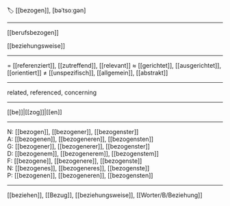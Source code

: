 🏷️ [[bezogen]], [bəˈtsoːɡən]

---
[[berufsbezogen]]

[[beziehungsweise]]

---
= [[referenziert]], [[zutreffend]], [[relevant]]
≈ [[gerichtet]], [[ausgerichtet]], [[orientiert]]
≠ [[unspezifisch]], [[allgemein]], [[abstrakt]]

---
related, referenced, concerning

---
[[be]]|[[zog]]|[[en]]

---
N: [[bezogen]], [[bezogener]], [[bezogenster]]  
A: [[bezogenen]], [[bezogeneren]], [[bezogensten]]  
G: [[bezogener]], [[bezogenerer]], [[bezogenster]]  
D: [[bezogenem]], [[bezogenerem]], [[bezogenstem]]  
F: [[bezogene]], [[bezogenere]], [[bezogenste]]  
N: [[bezogenes]], [[bezogeneres]], [[bezogenste]]  
P: [[bezogenen]], [[bezogeneren]], [[bezogensten]]  

---
[[beziehen]], [[Bezug]], [[beziehungsweise]], [[Worter/B/Beziehung]]